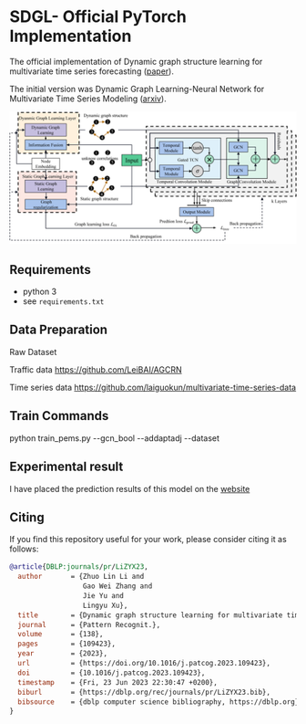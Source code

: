 # SDGL- Official PyTorch Implementation
The official implementation of Dynamic graph structure learning for multivariate time series forecasting ([paper](https://www.sciencedirect.com/science/article/abs/pii/S0031320323001243)).  

The initial version was Dynamic Graph Learning-Neural Network for Multivariate Time Series Modeling ([arxiv](https://arxiv.org/abs/2112.03273)).

![](https://github.com/ZhuoLinLi-shu/SDGL/blob/main/figs/model.png)

## Requirements
- python 3
- see `requirements.txt`

## Data Preparation
Raw Dataset

Traffic data  https://github.com/LeiBAI/AGCRN

Time series data https://github.com/laiguokun/multivariate-time-series-data



## Train Commands

python train_pems.py --gcn_bool --addaptadj  --dataset

## Experimental result
I have placed the prediction results of this model on the [website](https://github.com/ZhuoLinLi-shu/SDGL/releases/tag/v1.0)



## Citing

If you find this repository useful for your work, please consider citing it as follows:

```bibtex
@article{DBLP:journals/pr/LiZYX23,
  author       = {Zhuo Lin Li and
                  Gao Wei Zhang and
                  Jie Yu and
                  Lingyu Xu},
  title        = {Dynamic graph structure learning for multivariate time series forecasting},
  journal      = {Pattern Recognit.},
  volume       = {138},
  pages        = {109423},
  year         = {2023},
  url          = {https://doi.org/10.1016/j.patcog.2023.109423},
  doi          = {10.1016/j.patcog.2023.109423},
  timestamp    = {Fri, 23 Jun 2023 22:30:47 +0200},
  biburl       = {https://dblp.org/rec/journals/pr/LiZYX23.bib},
  bibsource    = {dblp computer science bibliography, https://dblp.org}
}
```
